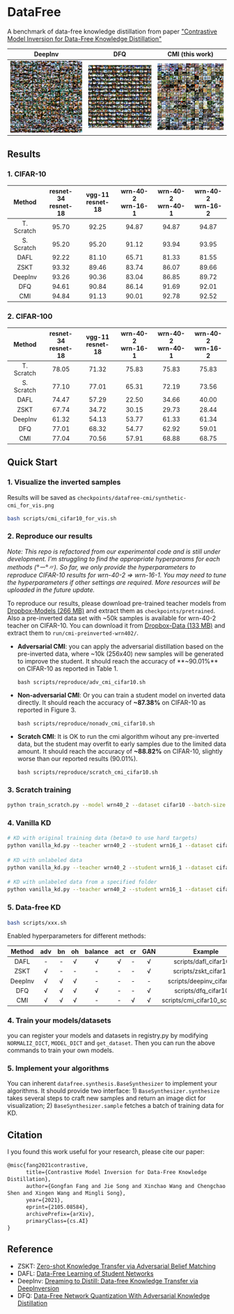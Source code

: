 # DataFree

A benchmark of data-free knowledge distillation from paper ["Contrastive Model Inversion for Data-Free Knowledge Distillation"](https://arxiv.org/abs/2105.08584)

| DeepInv | DFQ | CMI (this work) |
| :---: | :---: | :---: |
|  <img src="assets/deepinv.png"> | <img src="assets/dfq.png"> | <img src="assets/cmi.png"> |

## Results

### 1. CIFAR-10

| Method | resnet-34 <br> resnet-18 | vgg-11 <br> resnet-18 | wrn-40-2 <br> wrn-16-1 | wrn-40-2 <br> wrn-40-1 | wrn-40-2 <br> wrn-16-2 |
| :-------: | :--------: | :-----: | :---: | :----: | :---: |
| T. Scratch |   95.70  | 92.25 | 94.87 | 94.87 | 94.87 |
| S. Scratch |   95.20  | 95.20 | 91.12 | 93.94 | 93.95 |
| DAFL | 92.22 | 81.10 | 65.71 | 81.33 | 81.55 |
| ZSKT | 93.32 | 89.46 | 83.74 | 86.07 | 89.66 |
| DeepInv  | 93.26 | 90.36 | 83.04 | 86.85 | 89.72 |
| DFQ  | 94.61 | 90.84 | 86.14 | 91.69 | 92.01 |
| CMI  | 94.84 | 91.13 | 90.01 | 92.78 | 92.52 |

### 2. CIFAR-100

| Method | resnet-34 <br> resnet-18 | vgg-11 <br> resnet-18 | wrn-40-2 <br> wrn-16-1 | wrn-40-2 <br> wrn-40-1 | wrn-40-2 <br> wrn-16-2 |
| :-------: | :--------: | :-----: | :---: | :----: | :---: |
| T. Scratch |   78.05  | 71.32 | 75.83 | 75.83 | 75.83 |
| S. Scratch |   77.10  | 77.01 | 65.31 | 72.19 | 73.56 |
| DAFL | 74.47 | 57.29 | 22.50 | 34.66 | 40.00 |
| ZSKT | 67.74 | 34.72 | 30.15 | 29.73 | 28.44 |
| DeepInv  | 61.32 | 54.13 | 53.77 | 61.33 | 61.34 |
| DFQ  | 77.01 | 68.32 | 54.77 | 62.92 | 59.01 |
| CMI  | 77.04 | 70.56 | 57.91 | 68.88 | 68.75 |

## Quick Start

### 1. Visualize the inverted samples

Results will be saved as `checkpoints/datafree-cmi/synthetic-cmi_for_vis.png`
```bash
bash scripts/cmi_cifar10_for_vis.sh
```

### 2. Reproduce our results

*Note: This repo is refactored from our experimental code and is still under development. I'm  struggling to find the appropriate hyperparams for each methods (°ー°〃). So far, we only provide the hyperparameters to reproduce CIFAR-10 results for wrn-40-2 => wrn-16-1. You may need to tune the hyperparameters if other settings are required. More resources will be uploaded in the future update.*

To reproduce our results, please download pre-trained teacher models from [Dropbox-Models (266 MB)](https://www.dropbox.com/sh/w8xehuk7debnka3/AABhoazFReE_5mMeyvb4iUWoa?dl=0) and extract them as `checkpoints/pretrained`. Also a pre-inverted data set with ~50k samples is available for wrn-40-2 teacher on CIFAR-10. You can download it from [Dropbox-Data (133 MB)](https://www.dropbox.com/s/enaj6c63heq5n4j/cmi-preinverted-wrn402.zip?dl=0) and extract them to `run/cmi-preinverted-wrn402/`. 

* **Adversarial CMI**: you can apply the adversarial distillation based on the pre-inverted data, where ~10k (256x40) new samples will be generated to improve the student. It should reach the accuracy of **~90.01%** on CIFAR-10 as reported in Table 1. 

      bash scripts/reproduce/adv_cmi_cifar10.sh

* **Non-adversarial CMI**: Or you can train a student model on inverted data directly. It should reach the accuracy of **~87.38%** on CIFAR-10 as reported in Figure 3.

      bash scripts/reproduce/nonadv_cmi_cifar10.sh


* **Scratch CMI**: It is OK to run the cmi algorithm wihout any pre-inverted data, but the student may overfit to early samples due to the limited data amount. It should reach the accuracy of **~88.82%** on CIFAR-10, slightly worse than our reported results (90.01%).

      bash scripts/reproduce/scratch_cmi_cifar10.sh
      
### 3. Scratch training

```bash
python train_scratch.py --model wrn40_2 --dataset cifar10 --batch-size 256 --lr 0.1 --epoch 200 --gpu 0
```

### 4. Vanilla KD
```bash
# KD with original training data (beta>0 to use hard targets)
python vanilla_kd.py --teacher wrn40_2 --student wrn16_1 --dataset cifar10 --transfer_set cifar10 --beta 0.1 --batch-size 128 --lr 0.1 --epoch 200 --gpu 0 

# KD with unlabeled data
python vanilla_kd.py --teacher wrn40_2 --student wrn16_1 --dataset cifar10 --transfer_set cifar100 --beta 0 --batch-size 128 --lr 0.1 --epoch 200 --gpu 0 

# KD with unlabeled data from a specified folder
python vanilla_kd.py --teacher wrn40_2 --student wrn16_1 --dataset cifar10 --transfer_set run/cmi --beta 0 --batch-size 128 --lr 0.1 --epoch 200 --gpu 0 
```

### 5. Data-free KD

```bash
bash scripts/xxx.sh
```
Enabled hyperparameters for different methods: 

| Method | adv | bn | oh | balance | act | cr | GAN | Example |
| :-: | :-: | :-: | :-: | :-: | :-: | :-: | :-: | :-: |
| DAFL | - | - | √ | √ | √ | - | √ | scripts/dafl_cifar10.sh |
| ZSKT | √ | - | - | - | - | - | √ | scripts/zskt_cifar10.sh |
| DeepInv | √ | √ | √ | - | - | - | - | scripts/deepinv_cifar10.sh |
| DFQ | √ | √ | √ | √ | - | - | √ | scripts/dfq_cifar10.sh |
| CMI | √ | √ | √ | - | - | √ | √ | scripts/cmi_cifar10_scratch.sh |

### 4. Train your models/datasets

you can register your models and datasets in registry.py by modifying `NORMALIZ_DICT`, `MODEL_DICT` and `get_dataset`. Then you can run the above commands to train your own models.


### 5. Implement your algorithms

You can inherent `datafree.synthesis.BaseSynthesizer` to implement your algorithms. It should provide two interface: 1) `BaseSynthesizer.synthesize` takes several steps to craft new samples and return an image dict for visualization; 2) `BaseSynthesizer.sample` fetches a batch of training data for KD.

## Citation
I you found this work useful for your research, please cite our paper:
```
@misc{fang2021contrastive,
      title={Contrastive Model Inversion for Data-Free Knowledge Distillation}, 
      author={Gongfan Fang and Jie Song and Xinchao Wang and Chengchao Shen and Xingen Wang and Mingli Song},
      year={2021},
      eprint={2105.08584},
      archivePrefix={arXiv},
      primaryClass={cs.AI}
}
```

## Reference

* ZSKT: [Zero-shot Knowledge Transfer via Adversarial Belief Matching](https://arxiv.org/abs/1905.09768)
* DAFL: [Data-Free Learning of Student Networks](https://arxiv.org/abs/1904.01186)
* DeepInv: [Dreaming to Distill: Data-free Knowledge Transfer via DeepInversion](https://arxiv.org/abs/1912.08795)
* DFQ: [Data-Free Network Quantization With Adversarial Knowledge Distillation](https://arxiv.org/abs/2005.04136)
